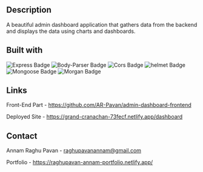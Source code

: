 <!-- Description -->
## Description

A beautiful admin dashboard application that gathers data from the backend and displays the data using charts and dashboards.
<!-- Built With -->
## Built with
<div id="badges">
  <img src="https://img.shields.io/badge/-Express-green?style=for-the-badge&logo=cors&logoColor=white" alt="Express Badge"/>
  <img src="https://img.shields.io/badge/-body parser-red?style=for-the-badge&logo=bcrypt&logoColor=white" alt="Body-Parser Badge"/>
  <img src="https://img.shields.io/badge/-Cors-blue?style=for-the-badge&logo=cors&logoColor=white" alt="Cors Badge"/>
  <img src="https://img.shields.io/badge/-helmet-black?style=for-the-badge&logo=helmet&logoColor=white" alt="helmet Badge"/>
  <img src="https://img.shields.io/badge/-Mongoose-darkgreen?style=for-the-badge&logo=cors&logoColor=white" alt="Mongoose Badge"/>
  <img src="https://img.shields.io/badge/-Morgan-yellow?style=for-the-badge&logo=morgan&logoColor=white" alt="Morgan Badge"/>
  
  
</div>

<!-- Links -->
## Links
Front-End Part - https://github.com/AR-Pavan/admin-dashboard-frontend

Deployed Site - https://grand-cranachan-73fecf.netlify.app/dashboard


<!-- CONTACT -->

## Contact

Annam Raghu Pavan - raghupavanannam@gmail.com

Portfolio - https://raghupavan-annam-portfolio.netlify.app/
